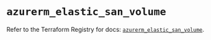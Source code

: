 # `azurerm_elastic_san_volume`

Refer to the Terraform Registry for docs: [`azurerm_elastic_san_volume`](https://registry.terraform.io/providers/hashicorp/azurerm/4.19.0/docs/resources/elastic_san_volume).
